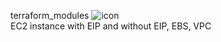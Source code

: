terraform_modules ![icon](<img alt="Dynamic JSON Badge" src="https://img.shields.io/badge/dynamic/json">)<br>
EC2 instance with EIP and without EIP, EBS, VPC
